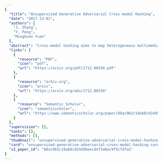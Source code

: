 ```yaml
---
{
  "title": "Unsupervised Generative Adversarial Cross-modal Hashing",
  "date": "2017-12-01",
  "authors": [
    "J. Zhang",
    "Y. Peng",
    "Mingkuan Yuan"
  ],
  "abstract": "Cross-modal hashing aims to map heterogeneous multimedia data into a common Hamming space, which can realize fast and flexible retrieval across different modalities. Unsupervised cross-modal hashing is more flexible and applicable than supervised methods, since no intensive labeling work is involved. However, existing unsupervised methods learn hashing functions by preserving inter and intra correlations, while ignoring the underlying manifold structure across different modalities, which is extremely helpful to capture meaningful nearest neighbors of different modalities for cross-modal retrieval. To address the above problem, in this paper we propose an Unsupervised Generative Adversarial Cross-modal Hashing approach (UGACH), which makes full use of GAN's ability for unsupervised representation learning to exploit the underlying manifold structure of cross-modal data. The main contributions can be summarized as follows: (1) We propose a generative adversarial network to model cross-modal hashing in an unsupervised fashion. In the proposed UGACH, given a data of one modality, the generative model tries to fit the distribution over the manifold structure, and select informative data of another modality to challenge the discriminative model. The discriminative model learns to distinguish the generated data and the true positive data sampled from correlation graph to achieve better retrieval accuracy. These two models are trained in an adversarial way to improve each other and promote hashing function learning. (2) We propose a correlation graph based approach to capture the underlying manifold structure across different modalities, so that data of different modalities but within the same manifold can have smaller Hamming distance and promote retrieval accuracy. Extensive experiments compared with 6 state-of-the-art methods verify the effectiveness of our proposed approach.",
  "links": [
    {
      "resource": "PDF",
      "icon": "pdf",
      "url": "https://arxiv.org/pdf/1712.00358.pdf"
    },
    {
      "resource": "arXiv.org",
      "icon": "arxiv",
      "url": "https://arxiv.org/abs/1712.00358"
    },
    {
      "resource": "Semantic Scholar",
      "icon": "semanticscholar",
      "url": "https://www.semanticscholar.org/paper/68ac962c19ab8c924d9beec8473a0ac9f5cfdfa1"
    }
  ],
  "supervision": [],
  "tasks": [],
  "methods": [],
  "thumbnail": "unsupervised-generative-adversarial-cross-modal-hashing-thumb.jpg",
  "card": "unsupervised-generative-adversarial-cross-modal-hashing-card.jpg",
  "s2_paper_id": "68ac962c19ab8c924d9beec8473a0ac9f5cfdfa1"
}
---
```


